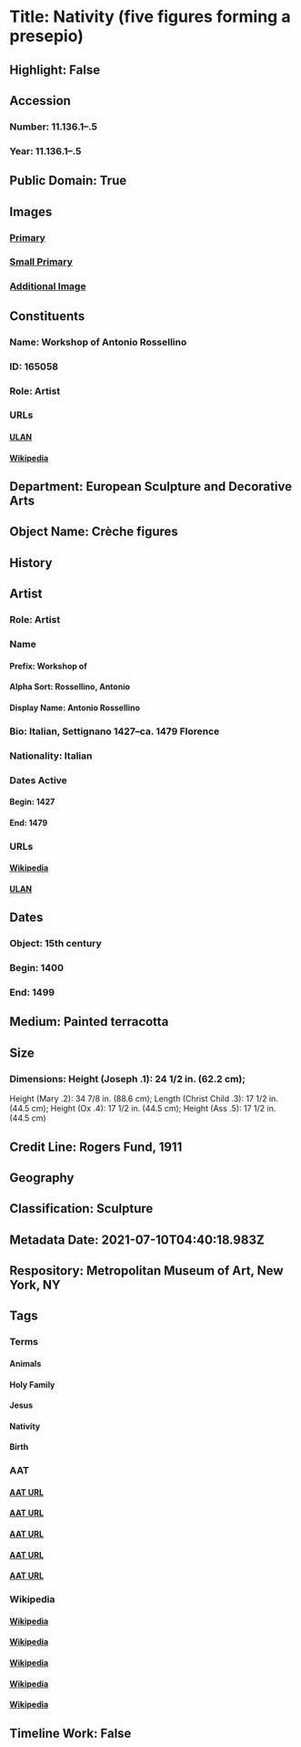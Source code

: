 # Title: Nativity (five figures forming a presepio)
## Highlight: False
## Accession
### Number: 11.136.1–.5
### Year: 11.136.1–.5
## Public Domain: True
## Images
### [Primary](https://images.metmuseum.org/CRDImages/es/original/53769.jpg)
### [Small Primary](https://images.metmuseum.org/CRDImages/es/web-large/53769.jpg)
### [Additional Image](https://images.metmuseum.org/CRDImages/es/original/115187.jpg)
## Constituents
### Name: Workshop of Antonio Rossellino
### ID: 165058
### Role: Artist
### URLs
#### [ULAN](http://vocab.getty.edu/page/ulan/500002855)
#### [Wikipedia](https://www.wikidata.org/wiki/Q256079)
## Department: European Sculpture and Decorative Arts
## Object Name: Crèche figures
## History
## Artist
### Role: Artist
### Name
#### Prefix: Workshop of
#### Alpha Sort: Rossellino, Antonio
#### Display Name: Antonio Rossellino
### Bio: Italian, Settignano 1427–ca. 1479 Florence
### Nationality: Italian
### Dates Active
#### Begin: 1427
#### End: 1479
### URLs
#### [Wikipedia](https://www.wikidata.org/wiki/Q256079)
#### [ULAN](http://vocab.getty.edu/page/ulan/500002855)
## Dates
### Object: 15th century
### Begin: 1400
### End: 1499
## Medium: Painted terracotta
## Size
### Dimensions: Height (Joseph .1): 24 1/2 in. (62.2 cm);
Height (Mary .2): 34 7/8 in. (88.6 cm);
Length (Christ Child .3): 17 1/2 in. (44.5 cm);
Height (Ox .4): 17 1/2 in. (44.5 cm);
Height (Ass .5): 17 1/2 in. (44.5 cm)
## Credit Line: Rogers Fund, 1911
## Geography
## Classification: Sculpture
## Metadata Date: 2021-07-10T04:40:18.983Z
## Respository: Metropolitan Museum of Art, New York, NY
## Tags
### Terms
#### Animals
#### Holy Family
#### Jesus
#### Nativity
#### Birth
### AAT
#### [AAT URL](http://vocab.getty.edu/page/aat/300249525)
#### [AAT URL](http://vocab.getty.edu/page/ia/901001175)
#### [AAT URL](http://vocab.getty.edu/page/ia/901000087)
#### [AAT URL](http://vocab.getty.edu/page/ia/901000124)
#### [AAT URL](http://vocab.getty.edu/page/aat/300069672)
### Wikipedia
#### [Wikipedia]()
#### [Wikipedia]()
#### [Wikipedia]()
#### [Wikipedia]()
#### [Wikipedia]()
## Timeline Work: False